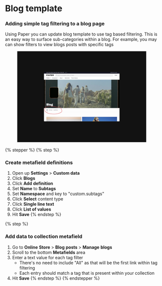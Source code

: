 # Blog template

### Adding simple tag filtering to a blog page <a href="#h_a1ed6cccf4" id="h_a1ed6cccf4"></a>

Using Paper you can update blog template to use tag based filtering. This is an easy way to surface sub-categories within a blog. For example, you may can show filters to view blogs posts with specific tags

<figure><img src="../../.gitbook/assets/blog.png" alt=""><figcaption></figcaption></figure>

{% stepper %}
{% step %}
### Create metafield definitions

1. Open up **Settings** > **Custom data**
2. Click **Blogs**
3. Click **Add** **definition**
4. Set **Name** to **Subtags**
5. Set **Namespace** and key to "custom.subtags"
6. Click **Select** content type
7. Click **Single line text**
8. Click **List of values**
9. Hit **Save**
{% endstep %}

{% step %}
### Add data to collection metafield

1. Go to **Online** **Store** > **Blog** **posts** > **Manage** **blogs**
2. Scroll to the bottom **Metafields** area
3. Enter a text value for each tag filter
   * There's no need to include "All" as that will be the first link within tag filtering
   * Each entry should match a tag that is present within your collection
4. Hit **Save**
{% endstep %}
{% endstepper %}


